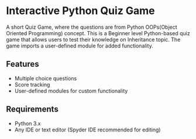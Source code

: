 # Interactive Python Quiz Game
A short Quiz Game, where the questions are from Python OOPs(Object Oriented Programming) concept. 
This is a Beginner level Python-based quiz game that allows users to test their knowledge on Inheritance topic. The game imports a user-defined module for added functionality.

## Features
- Multiple choice questions
- Score tracking
- User-defined modules for custom functionality

## Requirements
- Python 3.x
- Any IDE or text editor (Spyder IDE recommended for editing)

